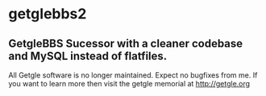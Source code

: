 # getglebbs2
GetgleBBS Sucessor with a cleaner codebase and MySQL instead of flatfiles.
--------------------------------------------------------------------------
All Getgle software is no longer maintained. Expect no bugfixes from me.
If you want to learn more then visit the getgle memorial at http://getgle.org
